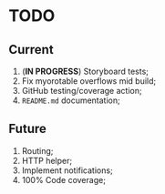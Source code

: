 # TODO

## Current

1. (**IN PROGRESS**) Storyboard tests;
1. Fix myorotable overflows mid build;
1. GitHub testing/coverage action;
1. `README.md` documentation;

## Future

1. Routing;
1. HTTP helper;
1. Implement notifications;
1. 100% Code coverage;
